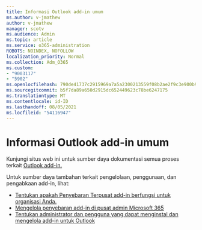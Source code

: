 ```yaml
---
title: Informasi Outlook add-in umum
ms.author: v-jmathew
author: v-jmathew
manager: scotv
ms.audience: Admin
ms.topic: article
ms.service: o365-administration
ROBOTS: NOINDEX, NOFOLLOW
localization_priority: Normal
ms.collection: Adm_O365
ms.custom:
- "9003117"
- "5902"
ms.openlocfilehash: 790de41737c2915969a7a5a2300213559f08b2ae2f9c3e900b96e0e25fb9c06a
ms.sourcegitcommit: b5f7da89a650d2915dc652449623c78be6247175
ms.translationtype: MT
ms.contentlocale: id-ID
ms.lasthandoff: 08/05/2021
ms.locfileid: "54116947"
---
```

# <a name="general-outlook-add-ins-information"></a>Informasi Outlook add-in umum

Kunjungi situs web ini untuk sumber daya dokumentasi semua proses terkait [Outlook add-in.](https://docs.microsoft.com/office/dev/add-ins/outlook/)

Untuk sumber daya tambahan terkait pengelolaan, penggunaan, dan pengabkaan add-in, lihat:

- [Tentukan apakah Penyebaran Terpusat add-in berfungsi untuk organisasi Anda.](https://docs.microsoft.com/microsoft-365/admin/manage/centralized-deployment-of-add-ins)
- [Mengelola penyebaran add-in di pusat admin Microsoft 365](https://docs.microsoft.com/microsoft-365/admin/manage/manage-deployment-of-add-ins)
- [Tentukan administrator dan pengguna yang dapat menginstal dan mengelola add-in untuk Outlook](https://docs.microsoft.com/exchange/clients-and-mobile-in-exchange-online/add-ins-for-outlook/specify-who-can-install-and-manage-add-ins)
